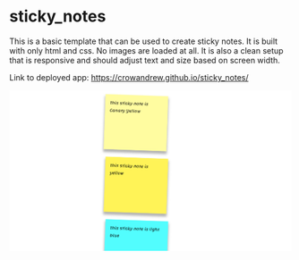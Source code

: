 # sticky_notes

This is a basic template that can be used to create sticky notes. It is built with only html and css. No images are loaded at all. It is also a clean setup that is responsive and should adjust text and size based on screen width.

Link to deployed app: https://crowandrew.github.io/sticky_notes/

![Sticky Note Screen Shot](./sticky-note-screenshot.png)